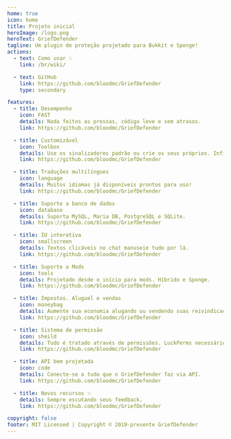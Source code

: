 ```yaml
---
home: true
icon: home
title: Projeto inicial
heroImage: /logo.png
heroText: GriefDefender
tagline: Um plugin de proteção projetado para Bukkit e Sponge!
actions:
  - text: Como usar 💡
    link: /br/wiki/

  - text: GitHub
    link: https://github.com/bloodmc/GriefDefender
    type: secondary

features:
  - title: Desempenho
    icon: FAST
    details: Nada feitos as pressas, código leve e sem atrasos.
    link: https://github.com/bloodmc/GriefDefender

  - title: Customizável
    icon: Toolbox
    details: Use os sinalizadores padrão ou crie os seus próprios. Infinitas possibilidades!
    link: https://github.com/bloodmc/GriefDefender

  - title: Traduções multilíngues
    icon: language
    details: Muitos idiomas já disponíveis prontos para uso!
    link: https://github.com/bloodmc/GriefDefender

  - title: Suporte a banco de dados
    icon: database
    details: Suporta MySQL, Maria DB, PostgreSQL e SQLite.
    link: https://github.com/bloodmc/GriefDefender

  - title: IU interativa
    icon: smallscreen
    details: Textos clicáveis no chat manuseie tudo por lá.
    link: https://github.com/bloodmc/GriefDefender

  - title: Suporte a Mods
    icon: tools
    details: Projetado desde o início para mods. Híbrido e Sponge.
    link: https://github.com/bloodmc/GriefDefender

  - title: Impostos. Aluguel e vendas
    icon: moneybag
    details: Aumente sua economia alugando ou vendendo suas reivindicações e muito mais.
    link: https://github.com/bloodmc/GriefDefender

  - title: Sistema de permissão
    icon: sheild
    details: Tudo é tratado através de permissões. LuckPerms necessário,
    link: https://github.com/bloodmc/GriefDefender

  - title: API bem projetada
    icon: code
    details: Conecte-se a tudo que o GriefDefender faz via API.
    link: https://github.com/bloodmc/GriefDefender

  - title: Novos recursos ✨
    details: Sempre escutando seus feedback.
    link: https://github.com/bloodmc/GriefDefender

copyright: false
footer: MIT Licensed | Copyright © 2019-presente GriefDefender
---
```

